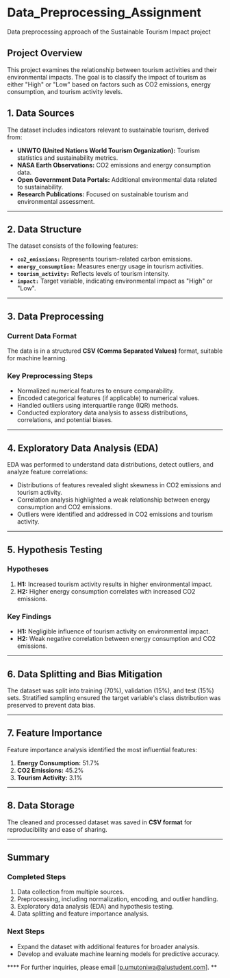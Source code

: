 # Data_Preprocessing_Assignment
Data preprocessing approach of the Sustainable Tourism Impact project

## Project Overview
This project examines the relationship between tourism activities and their environmental impacts. The goal is to classify the impact of tourism as either "High" or "Low" based on factors such as CO2 emissions, energy consumption, and tourism activity levels.


## 1. Data Sources
The dataset includes indicators relevant to sustainable tourism, derived from:
- **UNWTO (United Nations World Tourism Organization):** Tourism statistics and sustainability metrics.
- **NASA Earth Observations:** CO2 emissions and energy consumption data.
- **Open Government Data Portals:** Additional environmental data related to sustainability.
- **Research Publications:** Focused on sustainable tourism and environmental assessment.

---

## 2. Data Structure
The dataset consists of the following features:
- **`co2_emissions:`** Represents tourism-related carbon emissions.
- **`energy_consumption:`** Measures energy usage in tourism activities.
- **`tourism_activity:`** Reflects levels of tourism intensity.
- **`impact:`** Target variable, indicating environmental impact as "High" or "Low".

---

## 3. Data Preprocessing
### Current Data Format
The data is in a structured **CSV (Comma Separated Values)** format, suitable for machine learning.

### Key Preprocessing Steps
- Normalized numerical features to ensure comparability.
- Encoded categorical features (if applicable) to numerical values.
- Handled outliers using interquartile range (IQR) methods.
- Conducted exploratory data analysis to assess distributions, correlations, and potential biases.

---

## 4. Exploratory Data Analysis (EDA)
EDA was performed to understand data distributions, detect outliers, and analyze feature correlations:
- Distributions of features revealed slight skewness in CO2 emissions and tourism activity.
- Correlation analysis highlighted a weak relationship between energy consumption and CO2 emissions.
- Outliers were identified and addressed in CO2 emissions and tourism activity.

---

## 5. Hypothesis Testing
### Hypotheses
1. **H1:** Increased tourism activity results in higher environmental impact.
2. **H2:** Higher energy consumption correlates with increased CO2 emissions.

### Key Findings
- **H1:** Negligible influence of tourism activity on environmental impact.  
- **H2:** Weak negative correlation between energy consumption and CO2 emissions.

---

## 6. Data Splitting and Bias Mitigation
The dataset was split into training (70%), validation (15%), and test (15%) sets. Stratified sampling ensured the target variable's class distribution was preserved to prevent data bias.

---

## 7. Feature Importance
Feature importance analysis identified the most influential features:
1. **Energy Consumption:** 51.7%  
2. **CO2 Emissions:** 45.2%  
3. **Tourism Activity:** 3.1%  

---

## 8. Data Storage
The cleaned and processed dataset was saved in **CSV format** for reproducibility and ease of sharing.

---

## Summary
### Completed Steps
1. Data collection from multiple sources.  
2. Preprocessing, including normalization, encoding, and outlier handling.  
3. Exploratory data analysis (EDA) and hypothesis testing.  
4. Data splitting and feature importance analysis.  

### Next Steps
- Expand the dataset with additional features for broader analysis.  
- Develop and evaluate machine learning models for predictive accuracy.  

**** For further inquiries, please email [p.umutoniwa@alustudent.com].  ** 
